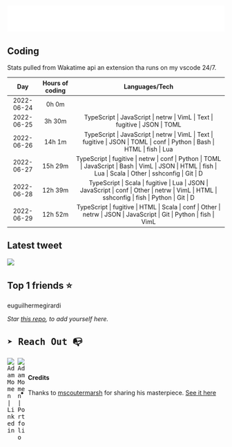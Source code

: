 
![test image size](/assets/welcome_message.gif)

## Coding
Stats pulled from Wakatime api an extension tha runs on my vscode 24/7.

|Day|Hours of coding|Languages/Tech|
|:-:|:-:|:-:|
|2022-06-24|0h 0m||
|2022-06-25|3h 30m|TypeScript &#124; JavaScript &#124; netrw &#124; VimL &#124; Text &#124; fugitive &#124; JSON &#124; TOML|
|2022-06-26|14h 1m|TypeScript &#124; JavaScript &#124; netrw &#124; VimL &#124; Text &#124; fugitive &#124; JSON &#124; TOML &#124; conf &#124; Python &#124; Bash &#124; HTML &#124; fish &#124; Lua|
|2022-06-27|15h 29m|TypeScript &#124; fugitive &#124; netrw &#124; conf &#124; Python &#124; TOML &#124; JavaScript &#124; Bash &#124; VimL &#124; JSON &#124; HTML &#124; fish &#124; Lua &#124; Scala &#124; Other &#124; sshconfig &#124; Git &#124; D|
|2022-06-28|12h 39m|TypeScript &#124; Scala &#124; fugitive &#124; Lua &#124; JSON &#124; JavaScript &#124; conf &#124; Other &#124; netrw &#124; VimL &#124; HTML &#124; sshconfig &#124; fish &#124; Python &#124; Git &#124; D|
|2022-06-29|12h 52m|TypeScript &#124; fugitive &#124; HTML &#124; Scala &#124; conf &#124; Other &#124; netrw &#124; JSON &#124; JavaScript &#124; Git &#124; Python &#124; fish &#124; VimL|

## Latest tweet
[<img src="<tweet-image-url>" width="400">](<tweet-url>)

## Top 1 friends ⭐️
euguilhermegirardi

*Star [this repo](https://github.com/AdamMomen/AdamMomen), to add yourself here.*


<samp>

## ➤ Reach Out :mailbox_with_no_mail:

>
  <a href="https://www.linkedin.com/in/adam-momen-99596275/">
     <img align="left" alt="Adam Momen | Linkedin" width="24px" src="./assets/Linkedin.svg" />
   </a>

   <a href="https://adammomen.com/">
     <img align="left" alt="Adam Momen | Portfolio" width="24px" src="./assets/web.svg" />
   </a>

</samp>

<br>

#### Credits
* Thanks to [mscoutermarsh](https://github.com/mscoutermarsh) for sharing his masterpiece. [See it here](https://github.com/mscoutermarsh/mscoutermarsh)